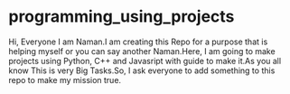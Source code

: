 # programming_using_projects
Hi, Everyone I am Naman.I am creating this Repo for a purpose that is helping myself or you can say another Naman.Here, I am going to make projects using Python, C++ and Javasript with guide to make it.As you all know This is very Big Tasks.So, I ask everyone to add something to this repo to make my mission true. 
